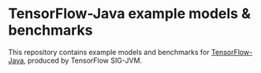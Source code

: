 # TensorFlow-Java example models & benchmarks

This repository contains example models and benchmarks for [TensorFlow-Java](https://github.com/tensorflow/java), produced by TensorFlow SIG-JVM.
